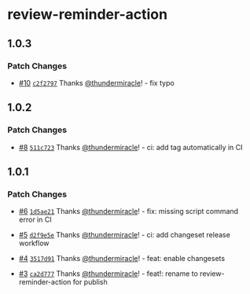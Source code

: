 # review-reminder-action

## 1.0.3

### Patch Changes

- [#10](https://github.com/thundermiracle/review-reminder-action/pull/10) [`c2f2797`](https://github.com/thundermiracle/review-reminder-action/commit/c2f2797025b9e659ffa392f097b28cf92f8a5679) Thanks [@thundermiracle](https://github.com/thundermiracle)! - fix typo

## 1.0.2

### Patch Changes

- [#8](https://github.com/thundermiracle/review-reminder-action/pull/8) [`511c723`](https://github.com/thundermiracle/review-reminder-action/commit/511c723ada8763eacad36c08fecf57be974f5709) Thanks [@thundermiracle](https://github.com/thundermiracle)! - ci: add tag automatically in CI

## 1.0.1

### Patch Changes

- [#6](https://github.com/thundermiracle/review-reminder-action/pull/6) [`1d5ae21`](https://github.com/thundermiracle/review-reminder-action/commit/1d5ae21da224cd5fb215eeb2cd129a9ba3557751) Thanks [@thundermiracle](https://github.com/thundermiracle)! - fix: missing script command error in CI

- [#5](https://github.com/thundermiracle/review-reminder-action/pull/5) [`d2f9e5e`](https://github.com/thundermiracle/review-reminder-action/commit/d2f9e5e3c46f9bb8bbf01d768bc3c841f7e98d2e) Thanks [@thundermiracle](https://github.com/thundermiracle)! - ci: add changeset release workflow

- [#4](https://github.com/thundermiracle/review-reminder-action/pull/4) [`3517d91`](https://github.com/thundermiracle/review-reminder-action/commit/3517d91b82ef202b296e2f0b30f9763f1cf4c2f8) Thanks [@thundermiracle](https://github.com/thundermiracle)! - feat: enable changesets

- [#3](https://github.com/thundermiracle/review-reminder-action/pull/3) [`ca2d777`](https://github.com/thundermiracle/review-reminder-action/commit/ca2d7778576ead757c0cd734e25a65d5f32b5d45) Thanks [@thundermiracle](https://github.com/thundermiracle)! - feat!: rename to review-reminder-action for publish
